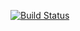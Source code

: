 [![Build Status](https://travis-ci.org/p-equis/javascript-haskell-beautifier.png?branch=master)](https://travis-ci.org/p-equis/javascript-haskell-beautifier)